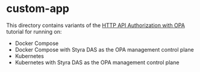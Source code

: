 # custom-app

This directory contains variants of the [HTTP API Authorization with OPA](https://www.openpolicyagent.org/docs/latest/http-api-authorization/) tutorial for running on:
* Docker Compose
* Docker Compose with Styra DAS as the OPA management control plane
* Kubernetes
* Kubernetes with Styra DAS as the OPA management control plane
